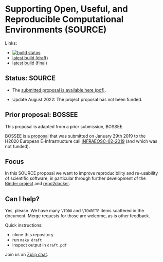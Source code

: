 # Supporting Open, Useful, and Reproducible Computational Environments (SOURCE)

Links:

- [![build status](https://github.com/minrk/horizon-widera-2022/actions/workflows/build.yaml/badge.svg)](https://github.com/minrk/horizon-widera-2022/actions/workflows/build.yaml)
- [latest build (draft)](https://nightly.link/minrk/horizon-widera-2022/workflows/build.yaml/main/draft.pdf.zip?status=completed)
- [latest build (final)](https://nightly.link/minrk/horizon-widera-2022/workflows/build.yaml/main/final.pdf.zip?status=completed)

## Status: SOURCE

- The [submitted proposal is available here (pdf)](submitted-SOURCE-2022-04-20.pdf).

- Update August 2022: The project proposal has not been funded.


## Prior proposal: BOSSEE

This proposal is adapted from a prior submission, BOSSEE.

BOSSEE is a [proposal](submitted-BOSSEE-2019-01-29.pdf) that was submitted on January
29th 2019 to the H2020 European E-Infrastructure call
[INFRAEOSC-02-2019](https://ec.europa.eu/info/funding-tenders/opportunities/portal/screen/opportunities/topic-details/infraeosc-02-2019) (and which was not funded).


## Focus

In this SOURCE proposal we want to improve reproducibility and re-usability of scientific software, in particular through further development of the [Binder project](https://jupyter.org/binder) and [repo2docker](https://jupyter.org/binder#repo2docker).



## Can I help?

Yes, please. We have many `\TODO` and `\TOWRITE` items scattered in the
document. Merge requests for those are welcome, as is other feedback.

Quick instructions:

- clone this repository
- run `make draft`
- inspect output in `draft.pdf`

Join us on [Zulip chat](https://source.mpsd.mpg.de).

